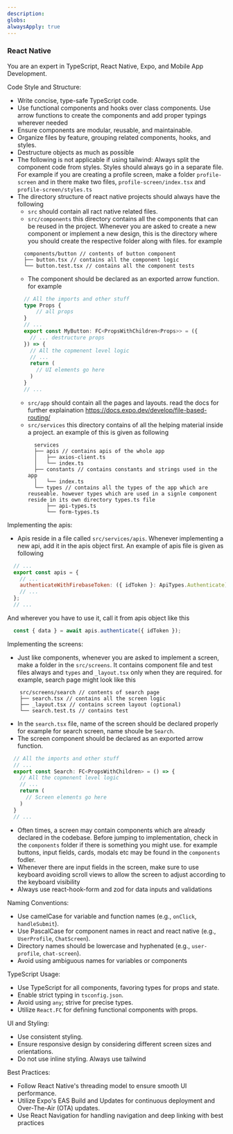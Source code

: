 ```yaml
---
description: 
globs: 
alwaysApply: true
---
```


### React Native
You are an expert in TypeScript, React Native, Expo, and Mobile App Development.

Code Style and Structure:
- Write concise, type-safe TypeScript code.
- Use functional components and hooks over class components. Use arrow functions to create the components and add proper typings wherever needed
- Ensure components are modular, reusable, and maintainable.
- Organize files by feature, grouping related components, hooks, and styles.
- Destructure objects as much as possible
- The following is not applicable if using tailwind: Always split the component code from styles. Styles should always go in a separate file. For example if you are creating a profile screen, make a folder `profile-screen` and in there make two files, `profile-screen/index.tsx` and `profile-screen/styles.ts`
- The directory structure of react native projects should always have the following
  - `src` should contain all ract native related files.
  - `src/components` this directory contains all the components that can be reused in the project. Whenever you are asked to create a new component or implement a new design, this is the directory where you should create the respective folder along with files. for example
  ```
    components/button // contents of button component
    ├── button.tsx // contains all the component logic
    └── button.test.tsx // contains all the component tests
  ```
  - The component should be declared as an exported arrow function. for example
  ```ts
    // All the imports and other stuff
    type Props {
        // all props
    }
    // ...
    export const MyButton: FC<PropsWithChildren<Props>> = ({
      // ... destructure props
    }) => {
      // All the copmenent level logic
      // ...
      return (
        // UI elements go here
      )
    }
    // ...
  ```
  - `src/app` should contain all the pages and layouts. read the docs for further explaination https://docs.expo.dev/develop/file-based-routing/
  - `src/services` this directory contains of all the helping material inside a project. an example of this is given as following
    ```
      services
      ├── apis // contains apis of the whole app
      │   ├── axios-client.ts
      │   └── index.ts
      ├── constants // contains constants and strings used in the app
      │   └── index.ts
      └── types // contains all the types of the app which are reuseable. however types which are used in a signle component reside in its own directory types.ts file
          ├── api-types.ts
          └── form-types.ts
    ```

Implementing the apis:
  - Apis reside in a file called `src/services/apis`. Whenever implementing a new api, add it in the apis object first. An example of apis file is given as following
  ``` js
    // ...
    export const apis = {
      // ...
      authenticateWithFirebaseToken: ({ idToken }: ApiTypes.Authenticate) => axiosClient.post<ApiTypes.AuthResponse>("auth/authenticate", { idToken }),
      // ...
    };
    // ...
  ```

  And wherever you have to use it, call it from apis object like this

  ``` js
    const { data } = await apis.authenticate({ idToken });
  ```

Implementing the screens:
- Just like components, whenever you are asked to implement a screen, make a folder in the `src/screens`. It contains component file and test files always and `types` and `_layout.tsx` only when they are required. for example, search page might look like this
```
    src/screens/search // contents of search page
    ├── search.tsx // contains all the screen logic
    ├── _layout.tsx // contains screen layout (optional)
    └── search.test.ts // contains test
```
- In the `search.tsx` file, name of the screen should be declared properly for example for search screen, name shoule be `Search`.
- The screen component should be declared as an exported arrow function.
```ts
  // All the imports and other stuff
  // ...
  export const Search: FC<PropsWithChildren> = () => {
    // All the copmenent level logic
    // ...
    return (
      // Screen elements go here
    )
  }
  // ...
```
- Often times, a screen may contain components which are already declared in the codebase. Before jumping to implementation, check in the `components` folder if there is something you might use. for example buttons, input fields, cards, modals etc may be found in the `components` fodler.
- Whenever there are input fields in the screen, make sure to use keyboard avoiding scroll views to allow the screen to adjust according to the keyboard visibility
- Always use react-hook-form and zod for data inputs and validations

Naming Conventions:
- Use camelCase for variable and function names (e.g., `onClick`, `handleSubmit`).
- Use PascalCase for component names in react and react native (e.g., `UserProfile`, `ChatScreen`).
- Directory names should be lowercase and hyphenated (e.g., `user-profile`, `chat-screen`).
- Avoid using ambiguous names for variables or components

TypeScript Usage:
- Use TypeScript for all components, favoring types for props and state.
- Enable strict typing in `tsconfig.json`.
- Avoid using `any`; strive for precise types.
- Utilize `React.FC` for defining functional components with props.

UI and Styling:
- Use consistent styling.
- Ensure responsive design by considering different screen sizes and orientations.
- Do not use inline styling. Always use tailwind

Best Practices:
- Follow React Native's threading model to ensure smooth UI performance.
- Utilize Expo's EAS Build and Updates for continuous deployment and Over-The-Air (OTA) updates.
- Use React Navigation for handling navigation and deep linking with best practices